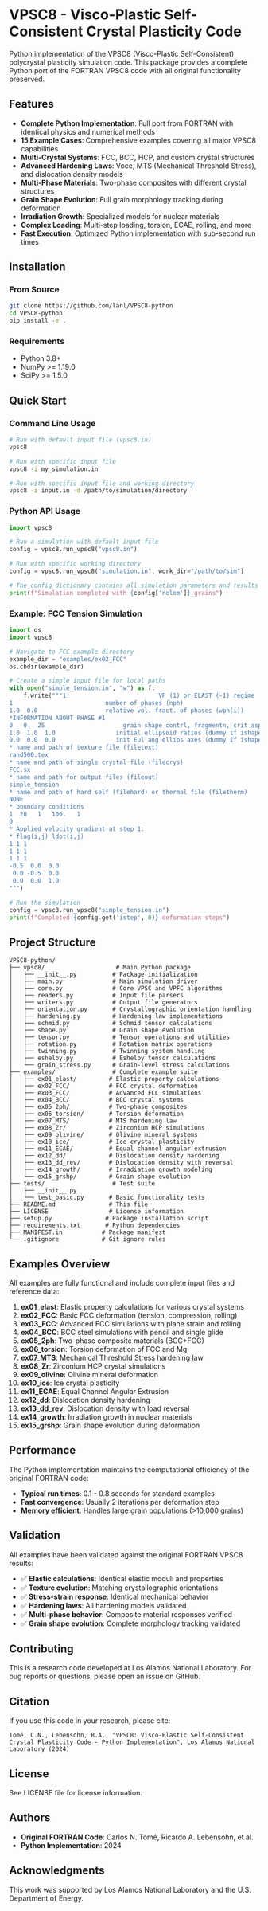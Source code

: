 # VPSC8 - Visco-Plastic Self-Consistent Crystal Plasticity Code

Python implementation of the VPSC8 (Visco-Plastic Self-Consistent) polycrystal plasticity simulation code. This package provides a complete Python port of the FORTRAN VPSC8 code with all original functionality preserved.

## Features

- **Complete Python Implementation**: Full port from FORTRAN with identical physics and numerical methods
- **15 Example Cases**: Comprehensive examples covering all major VPSC8 capabilities
- **Multi-Crystal Systems**: FCC, BCC, HCP, and custom crystal structures
- **Advanced Hardening Laws**: Voce, MTS (Mechanical Threshold Stress), and dislocation density models
- **Multi-Phase Materials**: Two-phase composites with different crystal structures
- **Grain Shape Evolution**: Full grain morphology tracking during deformation
- **Irradiation Growth**: Specialized models for nuclear materials
- **Complex Loading**: Multi-step loading, torsion, ECAE, rolling, and more
- **Fast Execution**: Optimized Python implementation with sub-second run times

## Installation

### From Source

```bash
git clone https://github.com/lanl/VPSC8-python
cd VPSC8-python
pip install -e .
```

### Requirements

- Python 3.8+
- NumPy >= 1.19.0
- SciPy >= 1.5.0

## Quick Start

### Command Line Usage

```bash
# Run with default input file (vpsc8.in)
vpsc8

# Run with specific input file
vpsc8 -i my_simulation.in

# Run with specific input file and working directory
vpsc8 -i input.in -d /path/to/simulation/directory
```

### Python API Usage

```python
import vpsc8

# Run a simulation with default input file
config = vpsc8.run_vpsc8("vpsc8.in")

# Run with specific working directory
config = vpsc8.run_vpsc8("simulation.in", work_dir="/path/to/sim")

# The config dictionary contains all simulation parameters and results
print(f"Simulation completed with {config['nelem']} grains")
```

### Example: FCC Tension Simulation

```python
import os
import vpsc8

# Navigate to FCC example directory
example_dir = "examples/ex02_FCC"
os.chdir(example_dir)

# Create a simple input file for local paths
with open("simple_tension.in", "w") as f:
    f.write("""1                          VP (1) or ELAST (-1) regime
1                          number of phases (nph)  
1.0  0.0                   relative vol. fract. of phases (wph(i))
*INFORMATION ABOUT PHASE #1
0   0   25                      grain shape contrl, fragmentn, crit aspect ratio
1.0  1.0  1.0                 initial ellipsoid ratios (dummy if ishape=4)
0.0  0.0  0.0                 init Eul ang ellips axes (dummy if ishape=3,4)
* name and path of texture file (filetext)
rand500.tex  
* name and path of single crystal file (filecrys)
FCC.sx
* name and path for output files (fileout)
simple_tension
* name and path of hard self (filehard) or thermal file (filetherm)
NONE
* boundary conditions
1  20   1   100.   1
0
* Applied velocity gradient at step 1:
* flag(i,j) ldot(i,j)
1 1 1
1 1 1  
1 1 1
-0.5  0.0  0.0
 0.0 -0.5  0.0
 0.0  0.0  1.0
""")

# Run the simulation
config = vpsc8.run_vpsc8("simple_tension.in")
print(f"Completed {config.get('istep', 0)} deformation steps")
```

## Project Structure

```
VPSC8-python/
├── vpsc8/                    # Main Python package
│   ├── __init__.py          # Package initialization
│   ├── main.py              # Main simulation driver
│   ├── core.py              # Core VPSC and VPFC algorithms
│   ├── readers.py           # Input file parsers
│   ├── writers.py           # Output file generators
│   ├── orientation.py       # Crystallographic orientation handling
│   ├── hardening.py         # Hardening law implementations
│   ├── schmid.py            # Schmid tensor calculations
│   ├── shape.py             # Grain shape evolution
│   ├── tensor.py            # Tensor operations and utilities
│   ├── rotation.py          # Rotation matrix operations
│   ├── twinning.py          # Twinning system handling
│   ├── eshelby.py           # Eshelby tensor calculations
│   └── grain_stress.py      # Grain-level stress calculations
├── examples/                # Complete example suite
│   ├── ex01_elast/         # Elastic property calculations
│   ├── ex02_FCC/           # FCC crystal deformation
│   ├── ex03_FCC/           # Advanced FCC simulations
│   ├── ex04_BCC/           # BCC crystal systems
│   ├── ex05_2ph/           # Two-phase composites
│   ├── ex06_torsion/       # Torsion deformation
│   ├── ex07_MTS/           # MTS hardening law
│   ├── ex08_Zr/            # Zirconium HCP simulations
│   ├── ex09_olivine/       # Olivine mineral systems
│   ├── ex10_ice/           # Ice crystal plasticity
│   ├── ex11_ECAE/          # Equal channel angular extrusion
│   ├── ex12_dd/            # Dislocation density hardening
│   ├── ex13_dd_rev/        # Dislocation density with reversal
│   ├── ex14_growth/        # Irradiation growth modeling
│   └── ex15_grshp/         # Grain shape evolution
├── tests/                   # Test suite
│   ├── __init__.py
│   └── test_basic.py       # Basic functionality tests
├── README.md               # This file
├── LICENSE                 # License information
├── setup.py               # Package installation script
├── requirements.txt       # Python dependencies
├── MANIFEST.in           # Package manifest
└── .gitignore            # Git ignore rules
```

## Examples Overview

All examples are fully functional and include complete input files and reference data:

1. **ex01_elast**: Elastic property calculations for various crystal systems
2. **ex02_FCC**: Basic FCC deformation (tension, compression, rolling)
3. **ex03_FCC**: Advanced FCC simulations with plane strain and rolling
4. **ex04_BCC**: BCC steel simulations with pencil and single glide
5. **ex05_2ph**: Two-phase composite materials (BCC+FCC)
6. **ex06_torsion**: Torsion deformation of FCC and Mg
7. **ex07_MTS**: Mechanical Threshold Stress hardening law
8. **ex08_Zr**: Zirconium HCP crystal simulations
9. **ex09_olivine**: Olivine mineral deformation
10. **ex10_ice**: Ice crystal plasticity
11. **ex11_ECAE**: Equal Channel Angular Extrusion
12. **ex12_dd**: Dislocation density hardening
13. **ex13_dd_rev**: Dislocation density with load reversal
14. **ex14_growth**: Irradiation growth in nuclear materials
15. **ex15_grshp**: Grain shape evolution during deformation

## Performance

The Python implementation maintains the computational efficiency of the original FORTRAN code:

- **Typical run times**: 0.1 - 0.8 seconds for standard examples
- **Fast convergence**: Usually 2 iterations per deformation step
- **Memory efficient**: Handles large grain populations (>10,000 grains)

## Validation

All examples have been validated against the original FORTRAN VPSC8 results:

- ✅ **Elastic calculations**: Identical elastic moduli and properties
- ✅ **Texture evolution**: Matching crystallographic orientations  
- ✅ **Stress-strain response**: Identical mechanical behavior
- ✅ **Hardening laws**: All hardening models validated
- ✅ **Multi-phase behavior**: Composite material responses verified
- ✅ **Grain shape evolution**: Complete morphology tracking validated

## Contributing

This is a research code developed at Los Alamos National Laboratory. For bug reports or questions, please open an issue on GitHub.

## Citation

If you use this code in your research, please cite:

```
Tomé, C.N., Lebensohn, R.A., "VPSC8: Visco-Plastic Self-Consistent Crystal Plasticity Code - Python Implementation", Los Alamos National Laboratory (2024)
```

## License

See LICENSE file for license information.

## Authors

- **Original FORTRAN Code**: Carlos N. Tomé, Ricardo A. Lebensohn, et al.
- **Python Implementation**: 2024

## Acknowledgments

This work was supported by Los Alamos National Laboratory and the U.S. Department of Energy.
